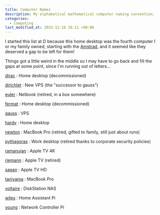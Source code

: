```yaml
---
title: Computer Names
description: My alphabetical mathematical computer naming convention.
categories:
  - Computing
last_modified_at: 2023-12-18 18:11 +00:00
---
```


I started this list at _D_ because this home desktop was the fourth computer I or my family owned, starting with the [Amstrad](/interests/computing/), and it seemed like they deserved a gap to be left for them!

Things got a little weird in the middle so I may have to go back and fill the gaps at some point, since I'm running out of letters...

[dirac](https://en.wikipedia.org/wiki/Paul_Dirac)
:    Home desktop (decommissioned)

[dirichlet](https://en.wikipedia.org/wiki/Peter_Gustav_Lejeune_Dirichlet)
:    New VPS (the "successor to gauss")

[euler](https://en.wikipedia.org/wiki/Leonhard_Euler)
:    Netbook (retired, in a box somewhere)

[fermat](https://en.wikipedia.org/wiki/Pierre_de_Fermat)
:    Home desktop (decommissioned)

[gauss](https://en.wikipedia.org/wiki/Carl_Friedrich_Gauss)
:    VPS

[hardy](https://en.wikipedia.org/wiki/G._H._Hardy)
:    Home desktop

[newton](https://en.wikipedia.org/wiki/Isaac_Newton)
:    MacBook Pro (retired, gifted to family, still just about runs)

[pythagoras](https://en.wikipedia.org/wiki/Pythagoras)
:    Work desktop (retired thanks to corporate security policies)

[ramanujan](https://en.wikipedia.org/wiki/Srinivasa_Ramanujan)
:    Apple TV 4K

[riemann](https://en.wikipedia.org/wiki/Bernhard_Riemann)
:    Apple TV (retired)

[sagan](https://en.wikipedia.org/wiki/Carl_Sagan)
:    Apple TV HD

[taniyama](https://en.wikipedia.org/wiki/Yutaka_Taniyama)
:    MacBook Pro

[voltaire](https://en.wikipedia.org/wiki/Voltaire)
:    DiskStation NAS

[wiles](https://en.wikipedia.org/wiki/Andrew_Wiles)
:    Home Assistant Pi

[young](https://en.wikipedia.org/wiki/Grace_Chisholm_Young)
:    Network Controller Pi
